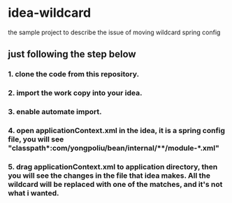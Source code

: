 idea-wildcard
=============

the sample project to describe the issue of moving wildcard spring config

## just following the step below ##

### 1. clone the code from this repository. ###

### 2. import the work copy into your idea. ###

### 3. enable automate import. ###

### 4. open applicationContext.xml in the idea, it is a spring config file, you will see "classpath*:com/yongpoliu/bean/internal/**/module-*.xml" ###

### 5. drag applicationContext.xml to application directory, then you will see the changes in the file that idea makes. All the wildcard will be replaced with one of the matches, and it's not what i wanted. ###